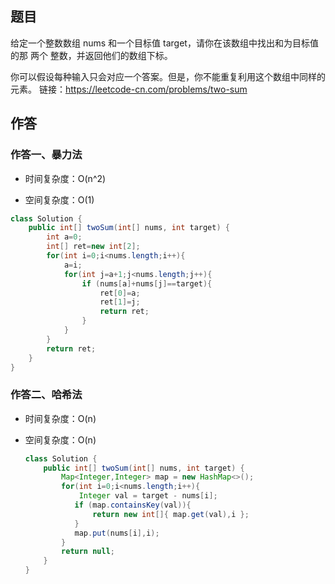 ## 题目

给定一个整数数组 nums 和一个目标值 target，请你在该数组中找出和为目标值的那 两个 整数，并返回他们的数组下标。

你可以假设每种输入只会对应一个答案。但是，你不能重复利用这个数组中同样的元素。
链接：https://leetcode-cn.com/problems/two-sum

## 作答

### 作答一、暴力法

* 时间复杂度：O(n^2)

* 空间复杂度：O(1)

```java
class Solution {
    public int[] twoSum(int[] nums, int target) {
        int a=0;
        int[] ret=new int[2];
        for(int i=0;i<nums.length;i++){
            a=i;
            for(int j=a+1;j<nums.length;j++){
                if (nums[a]+nums[j]==target){
                    ret[0]=a;
                    ret[1]=j;
                    return ret;
                }
            }
        }
        return ret;
    }
}
```



### 作答二、哈希法

* 时间复杂度：O(n)

* 空间复杂度：O(n)

  ```java
  class Solution {
      public int[] twoSum(int[] nums, int target) {
          Map<Integer,Integer> map = new HashMap<>();
          for(int i=0;i<nums.length;i++){
              Integer val = target - nums[i];
             if (map.containsKey(val)){
                 return new int[]{ map.get(val),i };
             }
             map.put(nums[i],i);
          }
          return null;
      }
  }
  ```

  

